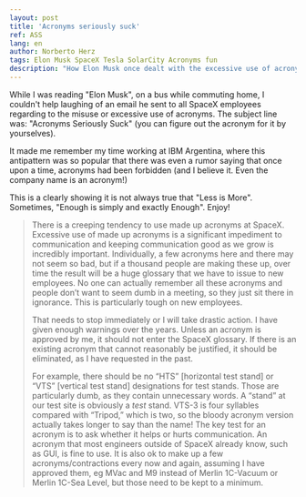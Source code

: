 ```yaml
---
layout: post
title: 'Acronyms seriously suck'
ref: ASS
lang: en
author: Norberto Herz
tags: Elon Musk SpaceX Tesla SolarCity Acronyms fun
description: "How Elon Musk once dealt with the excessive use of acronyms on SpaceX (the company that will take us to Mars)"
---
```


While I was reading "Elon Musk", on a bus while commuting home, I couldn't help laughing of an email he sent to all SpaceX employees regarding to the misuse or excessive use of acronyms. The subject line was: "Acronyms Seriously Suck" (you can figure out the acronym for it by yourselves).

<!--MORE-->

It made me remember my time working at IBM Argentina, where this antipattern was so popular that there was even a rumor saying that once upon a time, acronyms had been forbidden (and I believe it. Even the company name is an acronym!)

This is a clearly showing it is not always true that "Less is More". Sometimes, "Enough is simply and exactly Enough". Enjoy!

> There is a creeping tendency to use made up acronyms at SpaceX. Excessive use of made up acronyms is a significant impediment to communication and keeping communication good as we grow is incredibly important. Individually, a few acronyms here and there may not seem so bad, but if a thousand people are making these up, over time the result will be a huge glossary that we have to issue to new employees. No one can actually remember all these acronyms and people don’t want to seem dumb in a meeting, so they just sit there in ignorance. This is particularly tough on new employees.
>
> That needs to stop immediately or I will take drastic action. I have given enough warnings over the years. Unless an acronym is approved by me, it should not enter the SpaceX glossary. If there is an existing acronym that cannot reasonably be justified, it should be eliminated, as I have requested in the past.
>
> For example, there should be no “HTS” [horizontal test stand] or “VTS” [vertical test stand] designations for test stands. Those are particularly dumb, as they contain unnecessary words. A “stand” at our test site is obviously a *test* stand. VTS-3 is four syllables compared with “Tripod,” which is two, so the bloody acronym version actually takes longer to say than the name! The key test for an acronym is to ask whether it helps or hurts communication. An acronym that most engineers outside of SpaceX already know, such as GUI, is fine to use. It is also ok to make up a few acronyms/contractions every now and again, assuming I have approved them, eg MVac and M9 instead of Merlin 1C-Vacuum or Merlin 1C-Sea Level, but those need to be kept to a minimum.
